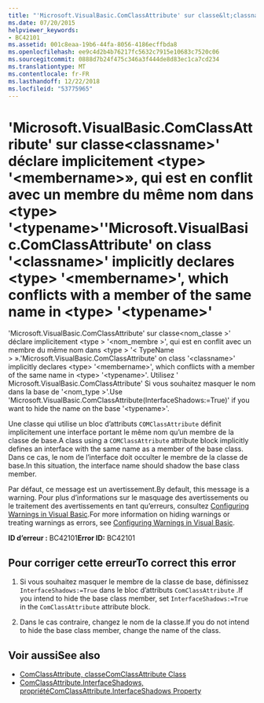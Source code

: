 ```yaml
---
title: "'Microsoft.VisualBasic.ComClassAttribute' sur classe&lt;classname&gt;' déclare implicitement &lt;type&gt; '&lt;membername&gt;», qui est en conflit avec un membre du même nom dans &lt;type&gt; '&lt;typename&gt;'"
ms.date: 07/20/2015
helpviewer_keywords:
- BC42101
ms.assetid: 001c8eaa-19b6-44fa-8056-4186ecffbda8
ms.openlocfilehash: ee9c4d2b4b76217fc5632c7915e10683c7520c06
ms.sourcegitcommit: 0888d7b24f475c346a3f444de8d83ec1ca7cd234
ms.translationtype: MT
ms.contentlocale: fr-FR
ms.lasthandoff: 12/22/2018
ms.locfileid: "53775965"
---
```

# <a name="microsoftvisualbasiccomclassattribute-on-class-ltclassnamegt-implicitly-declares-lttypegt-ltmembernamegt-which-conflicts-with-a-member-of-the-same-name-in-lttypegt-lttypenamegt"></a><span data-ttu-id="4da5c-102">'Microsoft.VisualBasic.ComClassAttribute' sur classe&lt;classname&gt;' déclare implicitement &lt;type&gt; '&lt;membername&gt;», qui est en conflit avec un membre du même nom dans &lt;type&gt; '&lt;typename&gt;'</span><span class="sxs-lookup"><span data-stu-id="4da5c-102">'Microsoft.VisualBasic.ComClassAttribute' on class '&lt;classname&gt;' implicitly declares &lt;type&gt; '&lt;membername&gt;', which conflicts with a member of the same name in &lt;type&gt; '&lt;typename&gt;'</span></span>
<span data-ttu-id="4da5c-103">'Microsoft.VisualBasic.ComClassAttribute' sur classe\<nom_classe >' déclare implicitement \<type > '\<nom_membre >', qui est en conflit avec un membre du même nom dans \<type > '\< TypeName > ».</span><span class="sxs-lookup"><span data-stu-id="4da5c-103">'Microsoft.VisualBasic.ComClassAttribute' on class '\<classname>' implicitly declares \<type> '\<membername>', which conflicts with a member of the same name in \<type> '\<typename>'.</span></span> <span data-ttu-id="4da5c-104">Utilisez ' Microsoft.VisualBasic.ComClassAttribute' Si vous souhaitez masquer le nom dans la base de '\<nom_type >'.</span><span class="sxs-lookup"><span data-stu-id="4da5c-104">Use 'Microsoft.VisualBasic.ComClassAttribute(InterfaceShadows:=True)' if you want to hide the name on the base '\<typename>'.</span></span>  
  
 <span data-ttu-id="4da5c-105">Une classe qui utilise un bloc d’attributs `COMClassAttribute` définit implicitement une interface portant le même nom qu’un membre de la classe de base.</span><span class="sxs-lookup"><span data-stu-id="4da5c-105">A class using a `COMClassAttribute` attribute block implicitly defines an interface with the same name as a member of the base class.</span></span> <span data-ttu-id="4da5c-106">Dans ce cas, le nom de l’interface doit occulter le membre de la classe de base.</span><span class="sxs-lookup"><span data-stu-id="4da5c-106">In this situation, the interface name should shadow the base class member.</span></span>  
  
 <span data-ttu-id="4da5c-107">Par défaut, ce message est un avertissement.</span><span class="sxs-lookup"><span data-stu-id="4da5c-107">By default, this message is a warning.</span></span> <span data-ttu-id="4da5c-108">Pour plus d’informations sur le masquage des avertissements ou le traitement des avertissements en tant qu’erreurs, consultez [Configuring Warnings in Visual Basic](/visualstudio/ide/configuring-warnings-in-visual-basic).</span><span class="sxs-lookup"><span data-stu-id="4da5c-108">For more information on hiding warnings or treating warnings as errors, see [Configuring Warnings in Visual Basic](/visualstudio/ide/configuring-warnings-in-visual-basic).</span></span>  
  
 <span data-ttu-id="4da5c-109">**ID d’erreur :** BC42101</span><span class="sxs-lookup"><span data-stu-id="4da5c-109">**Error ID:** BC42101</span></span>  
  
## <a name="to-correct-this-error"></a><span data-ttu-id="4da5c-110">Pour corriger cette erreur</span><span class="sxs-lookup"><span data-stu-id="4da5c-110">To correct this error</span></span>  
  
1.  <span data-ttu-id="4da5c-111">Si vous souhaitez masquer le membre de la classe de base, définissez `InterfaceShadows:=True` dans le bloc d’attributs `ComClassAttribute` .</span><span class="sxs-lookup"><span data-stu-id="4da5c-111">If you intend to hide the base class member, set `InterfaceShadows:=True` in the `ComClassAttribute` attribute block.</span></span>  
  
2.  <span data-ttu-id="4da5c-112">Dans le cas contraire, changez le nom de la classe.</span><span class="sxs-lookup"><span data-stu-id="4da5c-112">If you do not intend to hide the base class member, change the name of the class.</span></span>  
  
## <a name="see-also"></a><span data-ttu-id="4da5c-113">Voir aussi</span><span class="sxs-lookup"><span data-stu-id="4da5c-113">See also</span></span>

- [<span data-ttu-id="4da5c-114">ComClassAttribute, classe</span><span class="sxs-lookup"><span data-stu-id="4da5c-114">ComClassAttribute Class</span></span>](xref:Microsoft.VisualBasic.ComClassAttribute)  
- [<span data-ttu-id="4da5c-115">ComClassAttribute.InterfaceShadows, propriété</span><span class="sxs-lookup"><span data-stu-id="4da5c-115">ComClassAttribute.InterfaceShadows Property</span></span>](xref:Microsoft.VisualBasic.ComClassAttribute.InterfaceShadows%2A)
